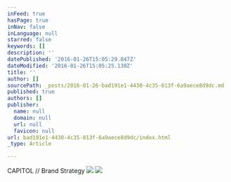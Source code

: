 ```yaml
---
inFeed: true
hasPage: true
inNav: false
inLanguage: null
starred: false
keywords: []
description: ''
datePublished: '2016-01-26T15:05:29.847Z'
dateModified: '2016-01-26T15:05:25.130Z'
title: ''
author: []
sourcePath: _posts/2016-01-26-bad191e1-4430-4c35-813f-6a9aece8d9dc.md
published: true
authors: []
publisher:
  name: null
  domain: null
  url: null
  favicon: null
url: bad191e1-4430-4c35-813f-6a9aece8d9dc/index.html
_type: Article

---
```

CAPITOL // Brand Strategy
![](https://the-grid-user-content.s3-us-west-2.amazonaws.com/a729ed29-b16c-48d2-9ded-0d7297f17833.jpg)
![](https://the-grid-user-content.s3-us-west-2.amazonaws.com/67939ac1-3295-4bd3-9e7e-be082b70e7b6.jpg)